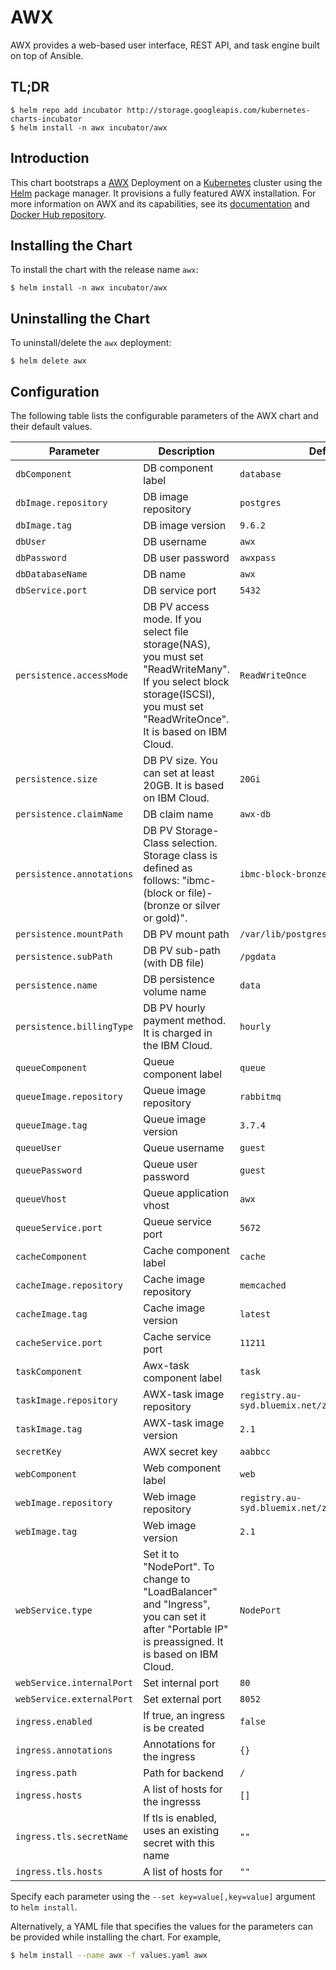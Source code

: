 # AWX

AWX provides a web-based user interface, REST API, and task engine built on top of Ansible.


## TL;DR

```console
$ helm repo add incubator http://storage.googleapis.com/kubernetes-charts-incubator
$ helm install -n awx incubator/awx
```


## Introduction

This chart bootstraps a [AWX](https://github.com/ansible/awx) Deployment on a [Kubernetes](https://kubernetes.io) cluster
using the [Helm](https://helm.sh) package manager. It provisions a fully featured AWX installation.
For more information on AWX and its capabilities, see its [documentation](https://docs.ansible.com/ansible-tower/index.html) and [Docker Hub repository](https://hub.docker.com/u/ansible/).


## Installing the Chart

To install the chart with the release name `awx`:

```console
$ helm install -n awx incubator/awx
```


## Uninstalling the Chart

To uninstall/delete the `awx` deployment:

```console
$ helm delete awx
```


## Configuration

The following table lists the configurable parameters of the AWX chart and their default values.

Parameter | Description | Default
--- | --- | ---
`dbComponent` | DB component label | `database`
`dbImage.repository` | DB image repository | `postgres`
`dbImage.tag` | DB image version | `9.6.2`
`dbUser` | DB username | `awx`
`dbPassword` | DB user password | `awxpass`
`dbDatabaseName` | DB name | `awx`
`dbService.port` | DB service port | `5432`
`persistence.accessMode` | DB PV access mode. If you select file storage(NAS), you must set "ReadWriteMany". If you select block storage(ISCSI), you must set "ReadWriteOnce". It is based on IBM Cloud. | `ReadWriteOnce`
`persistence.size` | DB PV size. You can set at least 20GB. It is based on IBM Cloud. | `20Gi`
`persistence.claimName` | DB claim name | `awx-db`
`persistence.annotations` | DB PV Storage-Class selection. Storage class is defined as follows: "ibmc-(block or file)-(bronze or silver or gold)". | `ibmc-block-bronze`
`persistence.mountPath` | DB PV mount path | `/var/lib/postgresql/data`
`persistence.subPath` | DB PV sub-path (with DB file) | `/pgdata`
`persistence.name` | DB persistence volume name | `data`
`persistence.billingType` | DB PV hourly payment method. It is charged in the IBM Cloud. | `hourly`
`queueComponent` | Queue component label | `queue`
`queueImage.repository` | Queue image repository | `rabbitmq`
`queueImage.tag` | Queue image version | `3.7.4`
`queueUser` | Queue username | `guest`
`queuePassword` | Queue user password | `guest`
`queueVhost` | Queue application vhost | `awx`
`queueService.port` | Queue service port | `5672`
`cacheComponent` | Cache component label | `cache`
`cacheImage.repository` | Cache image repository | `memcached`
`cacheImage.tag` | Cache image version | `latest`
`cacheService.port` | Cache service port | `11211`
`taskComponent` | Awx-task component label | `task`
`taskImage.repository` | AWX-task image repository | `registry.au-syd.bluemix.net/zcomposer/awx_task`
`taskImage.tag` | AWX-task image version | `2.1`
`secretKey` | AWX secret key | `aabbcc`
`webComponent` | Web component label | `web`
`webImage.repository` | Web image repository | `registry.au-syd.bluemix.net/zcomposer/awx_web`
`webImage.tag` | Web image version | `2.1`
`webService.type` | Set it to "NodePort". To change to "LoadBalancer" and "Ingress", you can set it after "Portable IP" is preassigned. It is based on IBM Cloud. | `NodePort`
`webService.internalPort` | Set internal port | `80`
`webService.externalPort` | Set external port | `8052`
`ingress.enabled` | If true, an ingress is be created | `false`
`ingress.annotations` | Annotations for the ingress | `{}`
`ingress.path` | Path for backend | `/`
`ingress.hosts` | A list of hosts for the ingresss | `[]`
`ingress.tls.secretName` | If tls is enabled, uses an existing secret with this name | `""`
`ingress.tls.hosts` | A list of hosts for   | `""`


Specify each parameter using the `--set key=value[,key=value]` argument to `helm install`.

Alternatively, a YAML file that specifies the values for the parameters can be provided while installing the chart. For example,

```bash
$ helm install --name awx -f values.yaml awx
```
